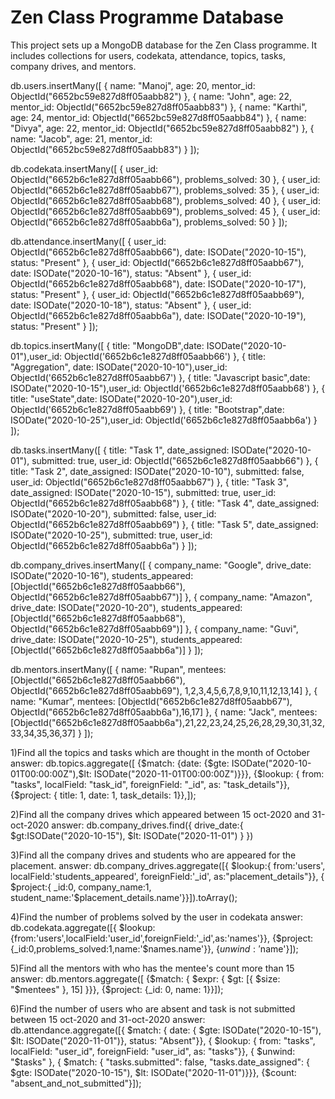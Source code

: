 # Zen Class Programme Database

This project sets up a MongoDB database for the Zen Class programme. 
It includes collections for users, codekata, attendance, topics, tasks, company drives, and mentors.

db.users.insertMany([
  { name: "Manoj", age: 20, mentor_id: ObjectId("6652bc59e827d8ff05aabb82") },
  { name: "John", age: 22, mentor_id: ObjectId("6652bc59e827d8ff05aabb83") },
  { name: "Karthi", age: 24, mentor_id: ObjectId("6652bc59e827d8ff05aabb84") },
  { name: "Divya", age: 22, mentor_id: ObjectId("6652bc59e827d8ff05aabb82") },
  { name: "Jacob", age: 21, mentor_id: ObjectId("6652bc59e827d8ff05aabb83") }
]);

db.codekata.insertMany([
  { user_id: ObjectId("6652b6c1e827d8ff05aabb66"), problems_solved: 30 },
  { user_id: ObjectId("6652b6c1e827d8ff05aabb67"), problems_solved: 35 },
  { user_id: ObjectId("6652b6c1e827d8ff05aabb68"), problems_solved: 40 },
  { user_id: ObjectId("6652b6c1e827d8ff05aabb69"), problems_solved: 45 },
  { user_id: ObjectId("6652b6c1e827d8ff05aabb6a"), problems_solved: 50 }
]);

db.attendance.insertMany([
  { user_id: ObjectId("6652b6c1e827d8ff05aabb66"), date: ISODate("2020-10-15"), status: "Present" },
  { user_id: ObjectId("6652b6c1e827d8ff05aabb67"), date: ISODate("2020-10-16"), status: "Absent" },
  { user_id: ObjectId("6652b6c1e827d8ff05aabb68"), date: ISODate("2020-10-17"), status: "Present" },
  { user_id: ObjectId("6652b6c1e827d8ff05aabb69"), date: ISODate("2020-10-18"), status: "Absent" },
  { user_id: ObjectId("6652b6c1e827d8ff05aabb6a"), date: ISODate("2020-10-19"), status: "Present" }
]);

db.topics.insertMany([
  { title: "MongoDB",date: ISODate("2020-10-01"),user_id: ObjectId('6652b6c1e827d8ff05aabb66') },
  { title: "Aggregation", date: ISODate("2020-10-10"),user_id: ObjectId('6652b6c1e827d8ff05aabb67') },
  { title: "Javascript basic",date: ISODate("2020-10-15"),user_id: ObjectId('6652b6c1e827d8ff05aabb68') },
  { title: "useState",date: ISODate("2020-10-20"),user_id: ObjectId('6652b6c1e827d8ff05aabb69') },
  { title: "Bootstrap",date: ISODate("2020-10-25"),user_id: ObjectId('6652b6c1e827d8ff05aabb6a') }
]);

db.tasks.insertMany([
  { title: "Task 1", date_assigned: ISODate("2020-10-01"), submitted: true, user_id: ObjectId("6652b6c1e827d8ff05aabb66") },
  { title: "Task 2", date_assigned: ISODate("2020-10-10"), submitted: false, user_id: ObjectId("6652b6c1e827d8ff05aabb67") },
  { title: "Task 3", date_assigned: ISODate("2020-10-15"), submitted: true, user_id: ObjectId("6652b6c1e827d8ff05aabb68") },
  { title: "Task 4", date_assigned: ISODate("2020-10-20"), submitted: false, user_id: ObjectId("6652b6c1e827d8ff05aabb69") },
  { title: "Task 5", date_assigned: ISODate("2020-10-25"), submitted: true, user_id: ObjectId("6652b6c1e827d8ff05aabb6a") }
]);

db.company_drives.insertMany([
  { company_name: "Google", drive_date: ISODate("2020-10-16"), students_appeared: [ObjectId("6652b6c1e827d8ff05aabb66"), ObjectId("6652b6c1e827d8ff05aabb67")] },
  { company_name: "Amazon", drive_date: ISODate("2020-10-20"), students_appeared: [ObjectId("6652b6c1e827d8ff05aabb68"), ObjectId("6652b6c1e827d8ff05aabb69")] },
  { company_name: "Guvi", drive_date: ISODate("2020-10-25"), students_appeared: [ObjectId("6652b6c1e827d8ff05aabb6a")] }
]);

db.mentors.insertMany([
  { name: "Rupan", mentees: [ObjectId("6652b6c1e827d8ff05aabb66"), ObjectId("6652b6c1e827d8ff05aabb69"), 1,2,3,4,5,6,7,8,9,10,11,12,13,14] },
  { name: "Kumar", mentees: [ObjectId("6652b6c1e827d8ff05aabb67"), ObjectId("6652b6c1e827d8ff05aabb6a"),16,17] },
  { name: "Jack", mentees: [ObjectId("6652b6c1e827d8ff05aabb6a"),21,22,23,24,25,26,28,29,30,31,32,33,34,35,36,37] }
]);


1)Find all the topics and tasks which are thought in the month of October
    answer:
      db.topics.aggregate([
      {$match: {date: {$gte: ISODate("2020-10-01T00:00:00Z"),$lt: ISODate("2020-11-01T00:00:00Z")}}},
      {$lookup: {
      from: "tasks",
      localField: "task_id",
      foreignField: "_id",
      as: "task_details"}},
      {$project: {
      title: 1,
      date: 1,
      task_details: 1}},]);

2)Find all the company drives which appeared between 15 oct-2020 and 31-oct-2020
    answer: 
        db.company_drives.find({
        drive_date:{
        $gt:ISODate("2020-10-15"),
        $lt: ISODate("2020-11-01")
        } 
        })

3)Find all the company drives and students who are appeared for the placement.
    answer:
        db.company_drives.aggregate([{
        $lookup:{
        from:'users',
        localField:'students_appeared',
        foreignField:'_id',
        as:"placement_details"}},
        {
        $project:{
        _id:0,
        company_name:1,
        student_name:'$placement_details.name'}}]).toArray();


4)Find the number of problems solved by the user in codekata
    answer:
        db.codekata.aggregate([{
        $lookup:{from:'users',localField:'user_id',foreignField:'_id',as:'names'}},
        {$project:{_id:0,problems_solved:1,name:'$names.name'}},
        {$unwind:'$name'}]);

5)Find all the mentors with who has the mentee's count more than 15
    answer:
        db.mentors.aggregate([
        {$match: {
        $expr: {
        $gt: [{ $size: "$mentees" }, 15] }}},
        {$project: {_id: 0, name: 1}}]);


6)Find the number of users who are absent and task is not submitted  between 15 oct-2020 and 31-oct-2020
    answer:     
        db.attendance.aggregate([{
        $match: {
        date: {
        $gte: ISODate("2020-10-15"),
        $lt: ISODate("2020-11-01")},
        status: "Absent"}},
        { $lookup: {
        from: "tasks",
        localField: "user_id",
        foreignField: "user_id",
        as: "tasks"}},
        { $unwind: "$tasks" },
        { $match: {
        "tasks.submitted": false,
        "tasks.date_assigned": {
        $gte: ISODate("2020-10-15"),
        $lt: ISODate("2020-11-01")}}},
        {$count: "absent_and_not_submitted"}]);

